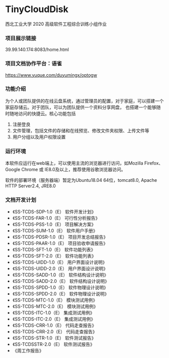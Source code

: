 # TinyCloudDisk
西北工业大学 2020 高级软件工程综合训练小组作业

### 项目展示链接
39.99.140.174:8083/home.html

### 项目文档协作平台：语雀
https://www.yuque.com/duyumingx/optogw

### 功能介绍
为个人或团队提供的在线云盘系统，通过管理员的配置，对于家庭，可以搭建一个家庭存储云。对于团队，可以为团队提供一个资料分享网盘，
也搭建一个能够随时随地访问的快捷云。核心功能包括
1. 注册登良
2. 文件管理，包括文件的存储和在线预览、修改文件夹权限、上传文件等
3. 用户分组以及用户权限设置

### 运行环境
本软件应运行在web端上，可以使用主流的浏览器进行访问，如Mozilla Firefox、Google Chrome 或 IE8.0及以上，推荐使用谷歌浏览器访问。

软件的部署环境（服务器端）暂定为Ubuntu18.04 64位，tomcat8.0, Apache HTTP Server2.4, JRE8.0

### 文档开发计划
- 《SS-TCDS-SDP-1.0（E） 软件开发计划》
- 《SS-TCDS-FAR-1.0（E） 可行性分析报告》
- 《SS-TCDS-PSS-1.0（E） 项目解决方案》
- 《SS-TCDS-SUM-1.0（E） 软件用户手册》
- 《SS-TCDS-PDSR-1.0（E） 项目开发总结报告》
- 《SS-TCDS-PAAR-1.0（E） 项目验收申请报告》
- 《SS-TCDS-SFT-1.0（E） 软件功能列表》
- 《SS-TCDS-SFT-2.0（E） 软件功能列表》
- 《SS-TCDS-UIDD-1.0（E） 用户界面设计说明》
- 《SS-TCDS-UIDD-2.0（E） 用户界面设计说明》
- 《SS-TCDS-SADD-1.0（E） 软件结构设计说明》
- 《SS-TCDS-SADD-2.0（E） 软件结构设计说明》
- 《SS-TCDS-SPDD-1.0（E） 软件物理设计说明》
- 《SS-TCDS-SPDD-2.0（E） 软件物理设计说明》
- 《SS-TCDS-MTC-1.0（E） 模块测试用例》
- 《SS-TCDS-MTC-2.0（E） 模块测试用例》
- 《SS-TCDS-ITC-1.0（E） 集成测试用例》
- 《SS-TCDS-ITC-2.0（E） 集成测试用例》
- 《SS-TCDS-CRR-1.0（E） 代码走查报告》
- 《SS-TCDS-CRR-2.0（E） 代码走查报告》
- 《SS-TCDS-STR-1.0（E） 软件测试报告》
- 《SS-TCDSSTR-2.0（E） 软件测试报告》
- 《周工作报告》
